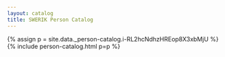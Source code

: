 ```yaml
---
layout: catalog
title: SWERIK Person Catalog
---
```

{% assign p = site.data._person-catalog.i-RL2hcNdhzHREop8X3xbMjU %}
{% include person-catalog.html p=p %}

